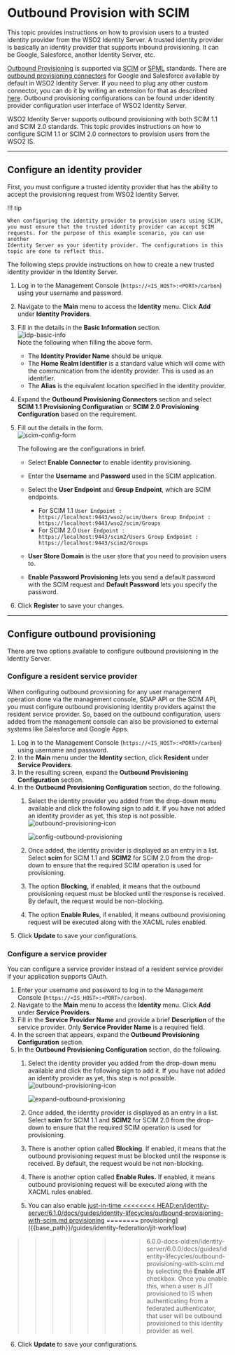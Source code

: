 # Outbound Provision with SCIM

This topic provides instructions on how to provision users to a trusted
identity provider from the WSO2 Identity Server. A trusted identity
provider is basically an identity provider that supports inbound
provisioning. It can be Google, Salesforce, another Identity Server,
etc.

[Outbound Provisioning]({{base_path}}/guides/identity-lifecycles/outbound-provisioning) is supported via
[SCIM](https://tools.ietf.org/html/rfc7644#section-3.2) or
[SPML](https://docs.oasis-open.org/provision/spml-2.0-cd-01/pstc-spml2-cd-01.pdf)
standards. There are [outbound provisioning
connectors](https://store.wso2.com/store/assets/isconnector/list) for
Google and Salesforce available by default in WSO2 Identity Server. If
you need to plug any other custom connector, you can do it by writing an
extension for that as described
[here]({{base_path}}/references/extend/provisioning/write-an-outbound-provisioning-connector). Outbound
provisioning configurations can be found under identity provider
configuration user interface of WSO2 Identity Server.

WSO2 Identity Server supports outbound provisioning with both SCIM 1.1 and SCIM 2.0 standards. This topic provides instructions  on how to configure SCIM 1.1 or SCIM 2.0 connectors to provision users from the WSO2 IS. 

---

## Configure an identity provider

First, you must configure a trusted identity provider that has the
ability to accept the provisioning request from WSO2 Identity Server.

!!! tip
    
    When configuring the identity provider to provision users using SCIM,
    you must ensure that the trusted identity provider can accept SCIM
    requests. For the purpose of this example scenario, you can use another
    Identity Server as your identity provider. The configurations in this
    topic are done to reflect this.
    

The following steps provide instructions on how to create a new trusted
identity provider in the Identity Server.

1.  Log in to the Management Console (`https://<IS_HOST>:<PORT>/carbon`) using your username and password.
2.  Navigate to the **Main** menu to access the **Identity** menu. Click
    **Add** under **Identity Providers**.
3.  Fill in the details in the **Basic Information** section.  
    ![idp-basic-info]({{base_path}}/assets/img/guides/idp-basic-info.png)   
    Note the following when filling the above form.
    -   The **Identity Provider Name** should be unique.
    -   The **Home Realm Identifier** is a standard value which will
        come with the communication from the identity provider. This is
        used as an identifier.
    -   The **Alias** is the equivalent location specified in the
        identity provider.
4.  Expand the **Outbound Provisioning Connectors** section and select **SCIM 1.1 Provisioning Configuration** 
    or **SCIM 2.0 Provisioning Configuration** based on the requirement.
5.  Fill out the details in the form.  
    ![scim-config-form]({{base_path}}/assets/img/guides/scim-config-form.png)   
    <!-- Do the configurations as described in [Configuring SCIM
    provisioning](TO-DO:{{base_path}}/learn/configuring-outbound-provisioning-connectors-for-an-identity-provider). -->
    The following are the configurations in brief.

    -   Select **Enable Connector** to enable identity provisioning.

    -   Enter the **Username** and **Password** used in the SCIM
        application.

    -   Select the **User Endpoint** and **Group Endpoint**, which are
        SCIM endpoints.
        - For SCIM 1.1
              ```
              User Endpoint : https://localhost:9443/wso2/scim/Users
              Group Endpoint : https://localhost:9443/wso2/scim/Groups
              ```
        - For SCIM 2.0
              ```
              User Endpoint : https://localhost:9443/scim2/Users
              Group Endpoint : https://localhost:9443/scim2/Groups
              ```
    -   **User Store Domain** is the user store that you need to
        provision users to.

    -   **Enable Password Provisioning** lets you send a default
        password with the SCIM request and **Default Password** lets you
        specify the password.

6.  Click **Register** to save your changes.

---

## Configure outbound provisioning

There are two options available to configure outbound provisioning in
the Identity Server.

### Configure a resident service provider

When configuring outbound provisioning for any user management operation
done via the management console, SOAP API or the SCIM API, you must
configure outbound provisioning identity providers against the resident
service provider. So, based on the outbound configuration, users added
from the management console can also be provisioned to external systems
like Salesforce and Google Apps.

1.  Log in to the Management Console (`https://<IS_HOST>:<PORT>/carbon`) using
    username and password.
2.  In the **Main** menu under the **Identity** section, click
    **Resident** under **Service Providers**.
3.  In the resulting screen, expand the **Outbound Provisioning
    Configuration** section.   
4.  In the **Outbound Provisioning Configuration** section, do the
    following.
    1.  Select the identity provider you added from the drop-down menu
        available and click the following sign to add it. If you have
        not added an identity provider as yet, this step is not
        possible. ![outbound-provisioning-icon]({{base_path}}/assets/img/guides/outbound-provisioning-icon.png)
        
        ![config-outbound-provisioning]({{base_path}}/assets/img/guides/config-outbound-provisioning.png) 
        
    2.  Once added, the identity provider is displayed as an entry in a
        list. Select **scim** for SCIM 1.1 and **SCIM2** for SCIM 2.0 from the drop-down to ensure that the required 
        SCIM operation is used for provisioning.
    3.  The option **Blocking,** if enabled, it means that the outbound
        provisioning request must be blocked until the response is
        received. By default, the request would be non-blocking.
    4.  The option **Enable Rules**, if enabled, it means outbound
        provisioning request will be executed along with the XACML rules
        enabled.
5.  Click **Update** to save your configurations.

### Configure a service provider

You can configure a service provider instead of a resident service
provider if your application supports OAuth.

1.  Enter your username and password to log in to the Management Console (`https://<IS_HOST>:<PORT>/carbon`).
2.  Navigate to the **Main** menu to access the **Identity** menu. Click
    **Add** under **Service Providers**.
3.  Fill in the **Service Provider Name** and provide a brief
    **Description** of the service provider. Only **Service Provider
    Name** is a required field.
4.  In the screen that appears, expand the **Outbound Provisioning
    Configuration** section.   
5.  In the **Outbound Provisioning Configuration** section, do the
    following.
    1.  Select the identity provider you added from the drop-down menu
        available and click the following sign to add it. If you have
        not added an identity provider as yet, this step is not
        possible. ![outbound-provisioning-icon]({{base_path}}/assets/img/guides/outbound-provisioning-icon.png)
        
        ![expand-outbound-provisioning]({{base_path}}/assets/img/guides/expand-outbound-provisioning.png)
        
    2.  Once added, the identity provider is displayed as an entry in a
        list. Select **scim** for SCIM 1.1 and **SCIM2** for SCIM 2.0 from the drop-down to ensure that the required
        SCIM operation is used for provisioning.
    3.  There is another option called **Blocking**. If enabled, it
        means that the outbound provisioning request must be blocked
        until the response is received. By default, the request would be
        not non-blocking.
    4.  There is another option called **Enable Rules.** If enabled, it
        means outbound provisioning request will be executed along with
        the XACML rules enabled.
    5.  You can also enable [just-in-time
<<<<<<<< HEAD:en/identity-server/6.1.0/docs/guides/identity-lifecycles/outbound-provisioning-with-scim.md
        provisioning]({{base_path}}/guides/identity-federation/jit-workflow/)
========
        provisioning]({{base_path}}/guides/identity-federation/jit-workflow)
>>>>>>>> 6.0.0-docs-old:en/identity-server/6.0.0/docs/guides/identity-lifecycles/outbound-provisioning-with-scim.md
        by selecting the **Enable JIT** checkbox. Once you enable this,
        when a user is JIT provisioned to IS when authenticating from a
        federated authenticator, that user will be outbound provisioned
        to this identity provider as well.
6.  Click **Update** to save your configurations.
